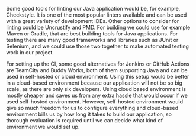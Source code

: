 Some good tools for linting our Java application would be, for example, Checkstyle. It is one of the most popular linters available and  can be used with a great variety of development IDEs. Other options to consider for linting could be Uncrustify and PMD. For building we could use for example Maven or Gradle, that are best building tools for Java applications. For testing there are many good frameworks and libraries such as JUnit or Selenium, and we could use those two together to make automated testing work in our project.

For setting up the CI, some good alternatives for Jenkins or GitHub Actions are TeamCity and Buddy Works, both of them supporting Java and can be used in self-hosted or cloud environment.  Using this setup would be better in a cloud-based environment because our application will not be so big scale, as there are only six developers. Using cloud based environment is mostly cheaper and saves us from any extra hassle that would occur if we used self-hosted environment. However, self-hosted environment would give so much freedom for us to configure everything and cloud-based environment bills us by how long it takes to build our application, so thorough evaluation is required until we can decide what kind of environment we would set up.